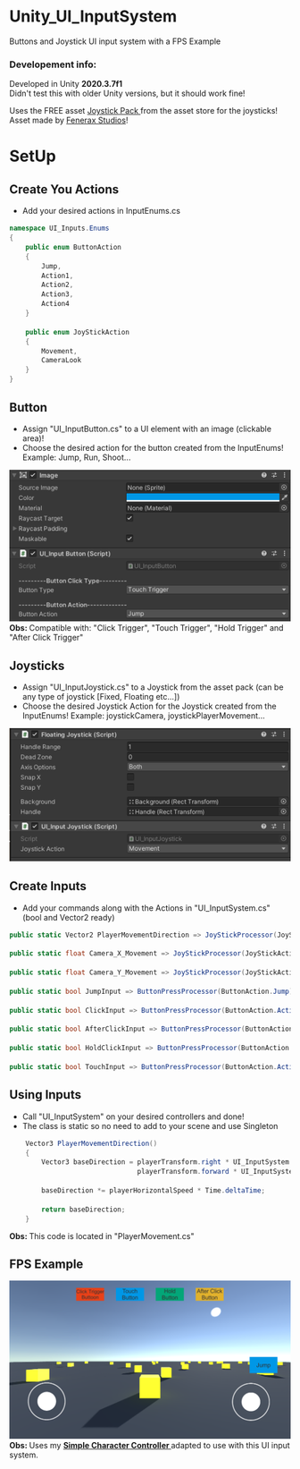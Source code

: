 # Unity_UI_InputSystem

Buttons and Joystick UI input system with a FPS Example

### Developement info:
Developed in Unity <strong>2020.3.7f1</strong> <br>
Didn't test this with older Unity versions, but it should work fine! <br>

Uses the FREE asset <a href='https://assetstore.unity.com/packages/tools/input-management/joystick-pack-107631'> Joystick Pack </a> from the asset store for the joysticks! Asset made by <a href='https://assetstore.unity.com/publishers/32730'> Fenerax Studios</a>! <br>

# SetUp

## Create You Actions
* Add your desired actions in InputEnums.cs

```C#
namespace UI_Inputs.Enums
{
    public enum ButtonAction 
    {
        Jump,
        Action1,
        Action2, 
        Action3,
        Action4
    }

    public enum JoyStickAction
    {
        Movement,
        CameraLook
    }
}
```

## Button
* Assign "UI_InputButton.cs" to a UI element with an image (clickable area)! <br>
* Choose the desired action for the button created from the InputEnums! Example: Jump, Run, Shoot... <br>

![1](Screenshots/SetUpButton.png) <br>
<strong> Obs: </strong> Compatible with: "Click Trigger", "Touch Trigger", "Hold Trigger" and "After Click Trigger"

## Joysticks
* Assign "UI_InputJoystick.cs" to a Joystick from the asset pack (can be any type of joystick [Fixed, Floating etc...]) <br>
* Choose the desired Joystick Action for the Joystick created from the InputEnums! Example: joystickCamera, joystickPlayerMovement... <br>

![1](Screenshots/SetUpJoystick.png)


## Create Inputs
* Add your commands along with the Actions in "UI_InputSystem.cs" (bool and Vector2 ready)

```C#
public static Vector2 PlayerMovementDirection => JoyStickProcessor(JoyStickAction.Movement);

public static float Camera_X_Movement => JoyStickProcessor(JoyStickAction.CameraLook).x;

public static float Camera_Y_Movement => JoyStickProcessor(JoyStickAction.CameraLook).y;

public static bool JumpInput => ButtonPressProcessor(ButtonAction.Jump);

public static bool ClickInput => ButtonPressProcessor(ButtonAction.Action1);

public static bool AfterClickInput => ButtonPressProcessor(ButtonAction.Action2);

public static bool HoldClickInput => ButtonPressProcessor(ButtonAction.Action3);

public static bool TouchInput => ButtonPressProcessor(ButtonAction.Action4);
```

## Using Inputs
* Call "UI_InputSystem" on your desired controllers and done!
* The class is static so no need to add to your scene and use Singleton

```C#
    Vector3 PlayerMovementDirection()
    {
        Vector3 baseDirection = playerTransform.right * UI_InputSystem.PlayerMovementDirection.x +
                                playerTransform.forward * UI_InputSystem.PlayerMovementDirection.y;

        baseDirection *= playerHorizontalSpeed * Time.deltaTime;

        return baseDirection;
    }
```
<strong> Obs: </strong> This code is located in "PlayerMovement.cs"

## FPS Example
![1](Screenshots/Demo.png) <br>
<strong> Obs: </strong> Uses my <strong> <a href='https://github.com/playjoa/Unity_SimpleCharacterController_FPS'> Simple Character Controller </a> </strong> adapted to use with this UI input system.
